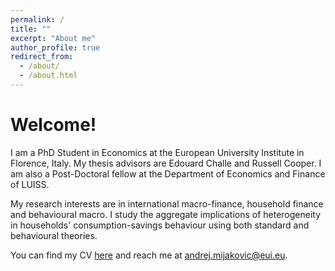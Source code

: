 ```yaml
---
permalink: /
title: ""
excerpt: "About me"
author_profile: true
redirect_from: 
  - /about/
  - /about.html
---
```


# Welcome!

I am a PhD Student in Economics at the European University Institute in Florence, Italy. My thesis advisors are Edouard Challe and Russell Cooper. I am also a Post-Doctoral fellow at the Department of Economics and Finance of LUISS.

My research interests are in international macro-finance, household finance and behavioural macro. I study the aggregate implications of heterogeneity in households' consumption-savings behaviour using both standard and behavioural theories.

You can find my CV [here](https://andrejmijakovic.github.io/assets/CV_July2024_AndrejMijakovic.pdf) and reach me at andrej.mijakovic@eui.eu.